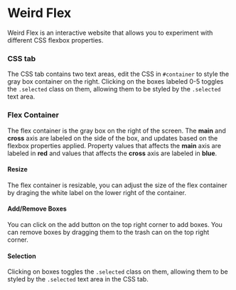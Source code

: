 # Weird Flex
Weird Flex is an interactive website that allows you to experiment with different CSS flexbox properties.

### CSS tab
The CSS tab contains two text areas, edit the CSS in `#container` to style the gray box container on the right. Clicking on the boxes labeled 0-5 toggles the `.selected` class on them, allowing them to be styled by the `.selected` text area.

### Flex Container
The flex container is the gray box on the right of the screen. The **main** and **cross** axis are labeled on the side of the box, and updates based on the flexbox properties applied. Property values that affects the **main** axis are labeled in **red** and values that affects the **cross** axis are labeled in **blue**.
          
#### Resize
The flex container is resizable, you can adjust the size of the flex container by draging the white label on the lower right of the container.

#### Add/Remove Boxes
You can click on the add button on the top right corner to add boxes. You can remove boxes by dragging them to the trash can on the top right corner.
          
#### Selection
Clicking on boxes toggles the `.selected` class on them, allowing them to be styled by the `.selected` text area in the CSS tab.
